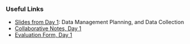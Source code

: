 ### Useful Links

- [Slides from Day 1](): Data Management Planning, and Data Collection
- [Collaborative Notes, Day 1](https://docs.google.com/document/d/15CAKrzOk4Yl4p3jkPeyI4Utnn7eilL2y1M1gkeNcKls/edit#)
- [Evaluation Form, Day 1](https://nettskjema.no/user/form/preview.html?id=272526#/)
